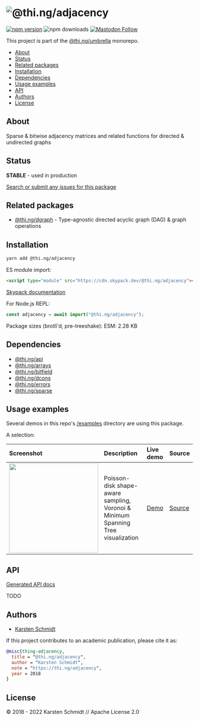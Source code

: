 <!-- This file is generated - DO NOT EDIT! -->

# ![@thi.ng/adjacency](https://media.thi.ng/umbrella/banners-20220914/thing-adjacency.svg?f522aab9)

[![npm version](https://img.shields.io/npm/v/@thi.ng/adjacency.svg)](https://www.npmjs.com/package/@thi.ng/adjacency)
![npm downloads](https://img.shields.io/npm/dm/@thi.ng/adjacency.svg)
[![Mastodon Follow](https://img.shields.io/mastodon/follow/109331703950160316?domain=https%3A%2F%2Fmastodon.thi.ng&style=social)](https://mastodon.thi.ng/@toxi)

This project is part of the
[@thi.ng/umbrella](https://github.com/thi-ng/umbrella/) monorepo.

- [About](#about)
- [Status](#status)
- [Related packages](#related-packages)
- [Installation](#installation)
- [Dependencies](#dependencies)
- [Usage examples](#usage-examples)
- [API](#api)
- [Authors](#authors)
- [License](#license)

## About

Sparse & bitwise adjacency matrices and related functions for directed & undirected graphs

## Status

**STABLE** - used in production

[Search or submit any issues for this package](https://github.com/thi-ng/umbrella/issues?q=%5Badjacency%5D+in%3Atitle)

## Related packages

- [@thi.ng/dgraph](https://github.com/thi-ng/umbrella/tree/develop/packages/dgraph) - Type-agnostic directed acyclic graph (DAG) & graph operations

## Installation

```bash
yarn add @thi.ng/adjacency
```

ES module import:

```html
<script type="module" src="https://cdn.skypack.dev/@thi.ng/adjacency"></script>
```

[Skypack documentation](https://docs.skypack.dev/)

For Node.js REPL:

```js
const adjacency = await import("@thi.ng/adjacency");
```

Package sizes (brotli'd, pre-treeshake): ESM: 2.28 KB

## Dependencies

- [@thi.ng/api](https://github.com/thi-ng/umbrella/tree/develop/packages/api)
- [@thi.ng/arrays](https://github.com/thi-ng/umbrella/tree/develop/packages/arrays)
- [@thi.ng/bitfield](https://github.com/thi-ng/umbrella/tree/develop/packages/bitfield)
- [@thi.ng/dcons](https://github.com/thi-ng/umbrella/tree/develop/packages/dcons)
- [@thi.ng/errors](https://github.com/thi-ng/umbrella/tree/develop/packages/errors)
- [@thi.ng/sparse](https://github.com/thi-ng/umbrella/tree/develop/packages/sparse)

## Usage examples

Several demos in this repo's
[/examples](https://github.com/thi-ng/umbrella/tree/develop/examples)
directory are using this package.

A selection:

| Screenshot                                                                                                              | Description                                                                      | Live demo                                              | Source                                                                              |
|:------------------------------------------------------------------------------------------------------------------------|:---------------------------------------------------------------------------------|:-------------------------------------------------------|:------------------------------------------------------------------------------------|
| <img src="https://raw.githubusercontent.com/thi-ng/umbrella/develop/assets/examples/geom-voronoi-mst.jpg" width="240"/> | Poisson-disk shape-aware sampling, Voronoi & Minimum Spanning Tree visualization | [Demo](https://demo.thi.ng/umbrella/geom-voronoi-mst/) | [Source](https://github.com/thi-ng/umbrella/tree/develop/examples/geom-voronoi-mst) |

## API

[Generated API docs](https://docs.thi.ng/umbrella/adjacency/)

TODO

## Authors

- [Karsten Schmidt](https://thi.ng)

If this project contributes to an academic publication, please cite it as:

```bibtex
@misc{thing-adjacency,
  title = "@thi.ng/adjacency",
  author = "Karsten Schmidt",
  note = "https://thi.ng/adjacency",
  year = 2018
}
```

## License

&copy; 2018 - 2022 Karsten Schmidt // Apache License 2.0
